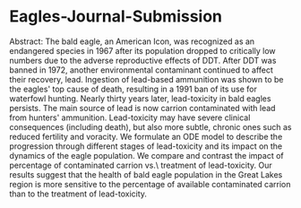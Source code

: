 # Eagles-Journal-Submission

Abstract: The bald eagle, an American Icon, was recognized as an endangered species in 1967 after its population dropped to critically low numbers due to the adverse reproductive effects of DDT.  After DDT was banned in 1972, another environmental contaminant continued to affect their recovery, lead. Ingestion of lead-based ammunition was shown to be the eagles' top cause of death, resulting in a 1991 ban of its use for waterfowl hunting.  Nearly thirty years later, lead-toxicity in bald eagles persists.  The main source of lead is now carrion contaminated with lead from hunters' ammunition. Lead-toxicity may have severe clinical consequences (including death), but also more subtle, chronic ones such as reduced fertility and voracity. We formulate an ODE model to describe the progression through different stages of lead-toxicity and its impact on the dynamics of the eagle population.  We compare and contrast the impact of percentage of contaminated carrion vs.\ treatment of lead-toxicity.  Our results suggest that the health of bald eagle population in the Great Lakes region is more sensitive to the percentage of available contaminated carrion than to the treatment of lead-toxicity.
